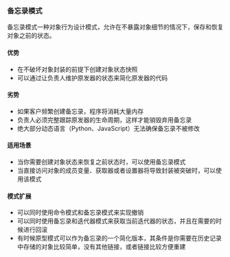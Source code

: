 ### 备忘录模式
备忘录模式一种对象行为设计模式，允许在不暴露对象细节的情况下，保存和恢复对象之前的状态。

#### 优势
* 在不破坏对象封装的前提下创建对象状态快照
* 可以通过让负责人维护原发器的状态来简化原发器的代码

#### 劣势
* 如果客户频繁创建备忘录，程序将消耗大量内存
* 负责人必须完整跟踪原发器的生命周期，这样才能销毁弃用备忘录
* 绝大部分动态语言（Python、JavaScript）无法确保备忘录不被修改

#### 适用场景
* 当你需要创建对象状态来恢复之前状态时，可以使用备忘录模式
* 当直接访问对象的成员变量、获取器或者设置器将导致封装被突破时，可以使用该模式

#### 模式扩展
* 可以同时使用命令模式和备忘录模式来实现撤销
* 可以同时使用备忘录和迭代器模式来获取当前迭代器的状态，并且在需要的时候进行回滚
* 有时候原型模式可以作为备忘录的一个简化版本，其条件是你需要在历史记录中存储的对象比较简单，没有其他链接，或者链接比较方便重建